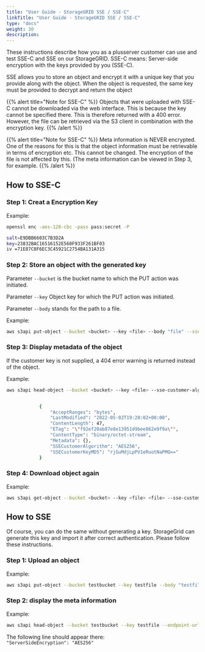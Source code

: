 ```yaml
---
title: "User Guide - StorageGRID SSE / SSE-C"
linkTitle: "User Guide - StorageGRID SSE / SSE-C"
type: "docs"
weight: 30
description:
---
```


These instructions describe how you as a plusserver customer can use and test SSE-C and SSE on our StorageGRID. SSE-C means: Server-side encryption with the keys provided by you (SSE-C).

SSE allows you to store an object and encrypt it with a unique key that you provide along with the object. When the object is requested, the same key must be provided to decrypt and return the object

{{% alert title="Note for SSE-C" %}}
Objects that were uploaded with SSE-C cannot be downloaded via the web interface. This is because the key cannot be specified there.
This is therefore returned with a 400 error. However, the file can be retrieved via the S3 client in combination with the encryption key.
{{% /alert %}}

{{% alert title="Note for SSE-C" %}}
Meta information is NEVER encrypted. One of the reasons for this is that the object information must be retrievable in terms of encryption etc.
This cannot be changed. The encryption of the file is not affected by this. (The meta information can be viewed in Step 3, for example.
{{% /alert %}}

## How to SSE-C

### Step 1: Creat a Encryption Key

Example:

```bash
openssl enc -aes-128-cbc -pass pass:secret -P

salt=E9DBB6603C7B3D2A
key=23832BAC16516152E560F933F261BF03
iv =71E87C0F6EC3C45921C2754BA131A315
```

### Step 2: Store an object with the generated key

Parameter `--bucket` is the bucket name to which the PUT action was initiated.

Parameter `--key` Object key for which the PUT action was initiated.

Parameter `--body` stands for the path to a file.

Example:

```bash
aws s3api put-object --bucket <bucket> --key <file> --body "file" --sse-customer-algorithm AES256 --sse-customer-key 23832BAC16516152E560F933F261BF03 --endpoint-url https://s3.example.com --profile <profile>
```

### Step 3: Display metadata of the object

If the customer key is not supplied, a 404 error warning is returned instead of the object.

Example:

```bash
aws s3api head-object --bucket <bucket> --key <file> --sse-customer-algorithm AES256 --sse-customer-key 23832BAC16516152E560F933F261BF03 --endpoint-url https://s3.example.com --profile <profile>


            {
                "AcceptRanges": "bytes",
                "LastModified": "2022-05-02T19:20:02+00:00",
                "ContentLength": 47,
                "ETag": "\"f92ef20ab87e0e13951d9bee862e9f9a\"",
                "ContentType": "binary/octet-stream",
                "Metadata": {},
                "SSECustomerAlgorithm": "AES256",
                "SSECustomerKeyMD5": "rjGuMdjLpPV1eRuotNaPMQ=="
            }
```

### Step 4: Download object again

Example:

```bash
aws s3api get-object --bucket <bucket> --key <file> <file> --sse-customer-algorithm AES256 --sse-customer-key 23832BAC16516152E560F933F261BF03 --endpoint-url https://s3.example.com --profile <profile>
```

## How to SSE

Of course, you can do the same without generating a key. StorageGrid can generate this key and import it after correct authentication.
Please follow these instructions.

### Step 1: Upload an object

Example:

```bash
aws s3api put-object --bucket testbucket --key testfile --body "testfile" --server-side-encryption AES256 --endpoint-url https://de-2.s3.psmanaged.com --profile plusserver
```

### Step 2: display the meta information

Example:

```bash
aws s3api head-object --bucket testbucket --key testfile --endpoint-url https://de-2.s3.psmanaged.com --profile plusserver
```

The following line should appear there:  
`"ServerSideEncryption": "AES256"`
